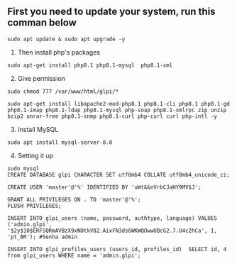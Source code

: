 ## First you need to update your system, run this comman below 
``sudo apt update & sudo apt upgrade -y``

1) Then install php's packages
```shell
sudo apt-get install php8.1 php8.1-mysql  php8.1-xml
```
2) Give permission
```shell
sudo chmod 777 /var/www/html/glpi/*
````
```shell
sudo apt-get install libapache2-mod-php8.1 php8.1-cli php8.1 php8.1-gd php8.1-imap php8.1-ldap php8.1-mysql php-soap php8.1-xmlrpc zip unzip bzip2 unrar-free php8.1-snmp php8.1-curl php-curl curl php-intl -y
```

3) Install MySQL
```shell
sudo apt install mysql-server-8.0 
```
4) Setting it up
```shell
sudo mysql
CREATE DATABASE glpi CHARACTER SET utf8mb4 COLLATE utf8mb4_unicode_ci;

CREATE USER 'master'@'%' IDENTIFIED BY 'uWt&&nVrbCJaHY9MV$J';

GRANT ALL PRIVILEGES ON . TO 'master'@'%';
FLUSH PRIVILEGES;

INSERT INTO glpi_users (name, password, authtype, language) VALUES ('admin.glpi', '$2y$10$ERFSQRmAVBzX9xNDtkV82.AixFN3ds6WKWQOwwUBcG2.7.U4c2hCa', 1, 'pt_BR'); #Senha admin

INSERT INTO glpi_profiles_users (users_id, profiles_id)  SELECT id, 4 from glpi_users WHERE name = 'admin.glpi';

```
